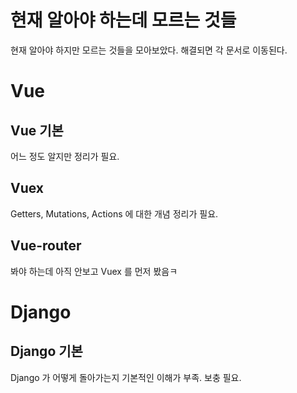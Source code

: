 # 현재 알아야 하는데 모르는 것들

현재 알아야 하지만 모르는 것들을 모아보았다. 해결되면 각 문서로 이동된다.

# Vue

## Vue 기본

어느 정도 알지만 정리가 필요.

## Vuex

Getters, Mutations, Actions 에 대한 개념 정리가 필요.

## Vue-router

봐야 하는데 아직 안보고 Vuex 를 먼저 봤음ㅋ

# Django

## Django 기본

Django 가 어떻게 돌아가는지 기본적인 이해가 부족. 보충 필요.
